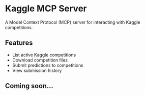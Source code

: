 # Kaggle MCP Server

A Model Context Protocol (MCP) server for interacting with Kaggle competitions.

## Features

- List active Kaggle competitions
- Download competition files
- Submit predictions to competitions
- View submission history

## Coming soon...
